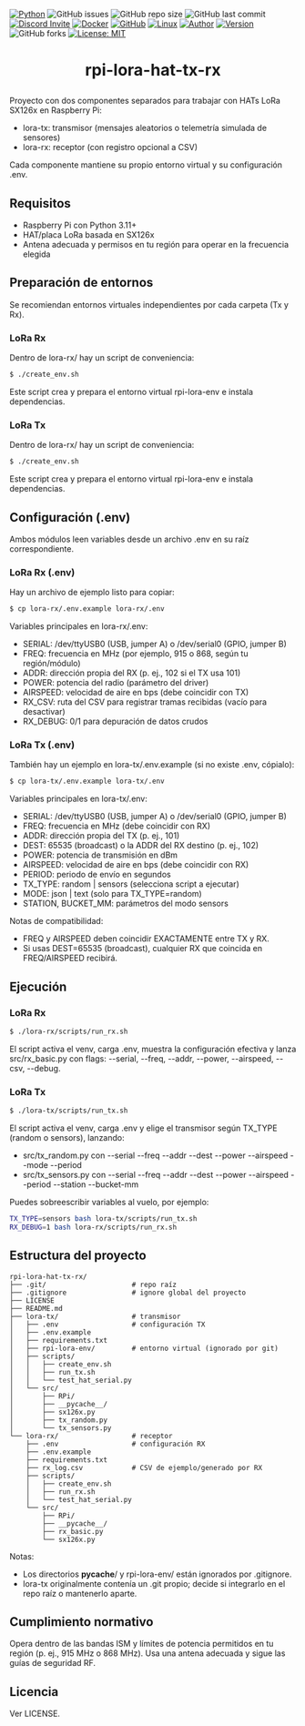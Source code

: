 [![Python](https://img.shields.io/badge/Python-3.11-brightgreen)](https://www.python.org/) 
![GitHub issues](https://img.shields.io/github/issues/rotoapanta/raspberry-api) 
![GitHub repo size](https://img.shields.io/github/repo-size/rotoapanta/raspberry-api) 
![GitHub last commit](https://img.shields.io/github/last-commit/rotoapanta/raspberry-api)
[![Discord Invite](https://img.shields.io/badge/discord-join%20now-green)](https://discord.gg/bf6rWDbJ) 
[![Docker](https://img.shields.io/badge/Docker-No-brightgreen)](https://www.docker.com/) 
[![GitHub](https://img.shields.io/badge/GitHub-Project-brightgreen)](https://github.com/rotoapanta/raspberry-api) 
[![Linux](https://img.shields.io/badge/Linux-Supported-brightgreen)](https://www.linux.org/) 
[![Author](https://img.shields.io/badge/Roberto%20-Toapanta-brightgreen)](https://www.linkedin.com/in/roberto-carlos-toapanta-g/) 
[![Version](https://img.shields.io/badge/Version-1.0.0-brightgreen)](#change-log) 
![GitHub forks](https://img.shields.io/github/forks/rotoapanta/raspberry-api?style=social) 
[![License: MIT](https://img.shields.io/badge/License-MIT-blue.svg)](https://opensource.org/licenses/MIT)

# <p align="center">rpi-lora-hat-tx-rx</p>

Proyecto con dos componentes separados para trabajar con HATs LoRa SX126x en Raspberry Pi:
- lora-tx: transmisor (mensajes aleatorios o telemetría simulada de sensores)
- lora-rx: receptor (con registro opcional a CSV)

Cada componente mantiene su propio entorno virtual y su configuración .env.

## Requisitos
- Raspberry Pi con Python 3.11+
- HAT/placa LoRa basada en SX126x
- Antena adecuada y permisos en tu región para operar en la frecuencia elegida

## Preparación de entornos
Se recomiendan entornos virtuales independientes por cada carpeta (Tx y Rx).

### LoRa Rx
Dentro de lora-rx/ hay un script de conveniencia:

```bash
$ ./create_env.sh
```

Este script crea y prepara el entorno virtual rpi-lora-env e instala dependencias.

### LoRa Tx
Dentro de lora-rx/ hay un script de conveniencia:

```bash
$ ./create_env.sh
```

Este script crea y prepara el entorno virtual rpi-lora-env e instala dependencias.

## Configuración (.env)
Ambos módulos leen variables desde un archivo .env en su raíz correspondiente.

### LoRa Rx (.env)
Hay un archivo de ejemplo listo para copiar:

```bash
$ cp lora-rx/.env.example lora-rx/.env
```

Variables principales en lora-rx/.env:
- SERIAL: /dev/ttyUSB0 (USB, jumper A) o /dev/serial0 (GPIO, jumper B)
- FREQ: frecuencia en MHz (por ejemplo, 915 o 868, según tu región/módulo)
- ADDR: dirección propia del RX (p. ej., 102 si el TX usa 101)
- POWER: potencia del radio (parámetro del driver)
- AIRSPEED: velocidad de aire en bps (debe coincidir con TX)
- RX_CSV: ruta del CSV para registrar tramas recibidas (vacío para desactivar)
- RX_DEBUG: 0/1 para depuración de datos crudos

### LoRa Tx (.env)
También hay un ejemplo en lora-tx/.env.example (si no existe .env, cópialo):

```bash
$ cp lora-tx/.env.example lora-tx/.env
```

Variables principales en lora-tx/.env:
- SERIAL: /dev/ttyUSB0 (USB, jumper A) o /dev/serial0 (GPIO, jumper B)
- FREQ: frecuencia en MHz (debe coincidir con RX)
- ADDR: dirección propia del TX (p. ej., 101)
- DEST: 65535 (broadcast) o la ADDR del RX destino (p. ej., 102)
- POWER: potencia de transmisión en dBm
- AIRSPEED: velocidad de aire en bps (debe coincidir con RX)
- PERIOD: periodo de envío en segundos
- TX_TYPE: random | sensors (selecciona script a ejecutar)
- MODE: json | text (solo para TX_TYPE=random)
- STATION, BUCKET_MM: parámetros del modo sensors

Notas de compatibilidad:
- FREQ y AIRSPEED deben coincidir EXACTAMENTE entre TX y RX.
- Si usas DEST=65535 (broadcast), cualquier RX que coincida en FREQ/AIRSPEED recibirá.

## Ejecución

### LoRa Rx

```bash
$ ./lora-rx/scripts/run_rx.sh
```

El script activa el venv, carga .env, muestra la configuración efectiva y lanza src/rx_basic.py con flags:
--serial, --freq, --addr, --power, --airspeed, --csv, --debug.

### LoRa Tx

```bash
$ ./lora-tx/scripts/run_tx.sh
```

El script activa el venv, carga .env y elige el transmisor según TX_TYPE (random o sensors), lanzando:
- src/tx_random.py con --serial --freq --addr --dest --power --airspeed --mode --period
- src/tx_sensors.py con --serial --freq --addr --dest --power --airspeed --period --station --bucket-mm

Puedes sobreescribir variables al vuelo, por ejemplo:

```bash
TX_TYPE=sensors bash lora-tx/scripts/run_tx.sh
RX_DEBUG=1 bash lora-rx/scripts/run_rx.sh
```

## Estructura del proyecto

```
rpi-lora-hat-tx-rx/
├── .git/                     # repo raíz
├── .gitignore                # ignore global del proyecto
├── LICENSE
├── README.md
├── lora-tx/                  # transmisor
│   ├── .env                  # configuración TX
│   ├── .env.example
│   ├── requirements.txt
│   ├── rpi-lora-env/         # entorno virtual (ignorado por git)
│   ├── scripts/
│   │   ├── create_env.sh
│   │   ├── run_tx.sh
│   │   └── test_hat_serial.py
│   └── src/
│       ├── RPi/
│       ├── __pycache__/
│       ├── sx126x.py
│       ├── tx_random.py
│       └── tx_sensors.py
└── lora-rx/                  # receptor
    ├── .env                  # configuración RX
    ├── .env.example
    ├── requirements.txt
    ├── rx_log.csv            # CSV de ejemplo/generado por RX
    ├── scripts/
    │   ├── create_env.sh
    │   ├── run_rx.sh
    │   └── test_hat_serial.py
    └── src/
        ├── RPi/
        ├── __pycache__/
        ├── rx_basic.py
        └── sx126x.py
```

Notas:
- Los directorios __pycache__/ y rpi-lora-env/ están ignorados por .gitignore.
- lora-tx originalmente contenía un .git propio; decide si integrarlo en el repo raíz o mantenerlo aparte.

## Cumplimiento normativo
Opera dentro de las bandas ISM y límites de potencia permitidos en tu región (p. ej., 915 MHz o 868 MHz). Usa una antena adecuada y sigue las guías de seguridad RF.

## Licencia
Ver LICENSE.

